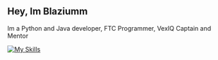 **Hey, Im Blaziumm**
-
Im a Python and Java developer, FTC Programmer, VexIQ Captain and Mentor 

[![My Skills](https://skillicons.dev/icons?i=java,ae,androidstudio,cs,discord,docker,git,github,gitlab,ps,py,raspberrypi,vscode)](https://skillicons.dev)
